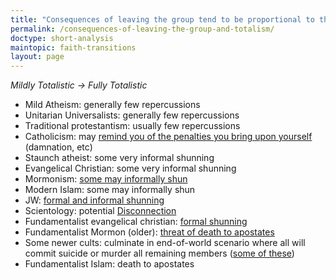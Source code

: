 ```yaml
---
title: "Consequences of leaving the group tend to be proportional to the level of totalism"
permalink: /consequences-of-leaving-the-group-and-totalism/
doctype: short-analysis
maintopic: faith-transitions
layout: page
---
```


*Mildly Totalistic -> Fully Totalistic*

* Mild Atheism: generally few repercussions
* Unitarian Universalists: generally few repercussions
* Traditional protestantism: usually few repercussions
* Catholicism: may [remind you of the penalties you bring upon yourself](https://forums.catholic.com/t/going-to-hell-for-leaving-the-catholic-church/196624/14) (damnation, etc)
* Staunch atheist: some very informal shunning
* Evangelical Christian: some very informal shunning
* Mormonism: [some may informally shun](https://faenrandir.github.io/a_careful_examination/the-shunning-key/)
* Modern Islam: some may informally shun
* JW: [formal and informal shunning](https://www.youtube.com/watch?v=buS1JpW-2Qw)
* Scientology: potential [Disconnection](https://en.wikipedia.org/wiki/Disconnection)
* Fundamentalist evangelical christian: [formal shunning](https://www.vocativ.com/usa/us-politics/westboro-baptist-church/index.html)
* Fundamentalist Mormon (older): [threat of death to apostates](https://en.wikipedia.org/wiki/Danite)
* Some newer cults: culminate in end-of-world scenario where all will commit suicide or murder all remaining members ([some of these](https://www.therichest.com/rich-list/most-shocking/10-of-the-most-dangerous-religious-cults/))
* Fundamentalist Islam: death to apostates
